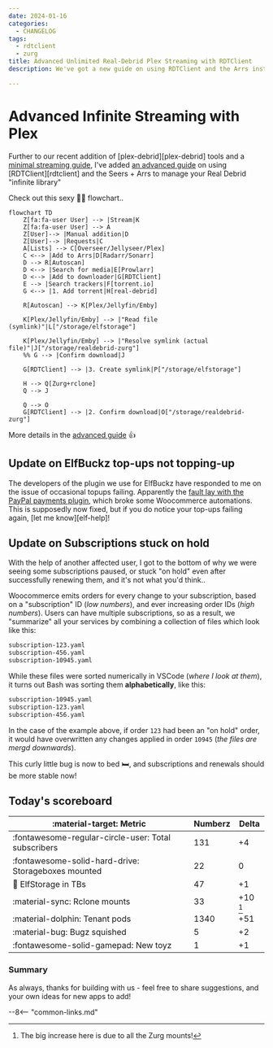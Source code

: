 ```yaml
---
date: 2024-01-16
categories:
  - CHANGELOG
tags:
  - rdtclient
  - zurg
title: Advanced Unlimited Real-Debrid Plex Streaming with RDTClient
description: We've got a new guide on using RDTClient and the Arrs instead of plex-debrid, for infinite Plex streaming!

---
```

# Advanced Infinite Streaming with Plex

Further to our recent addition of [plex-debrid][plex-debrid] tools and a [minimal streaming guide](/guides/media/stream-from-real-debrid-with-plex/), I've added [an advanced guide](/guides/media/stream-from-real-debrid-with-plex-radarr-sonarr-prowlarr/) on using [RDTClient][rdtclient] and the Seers + Arrs to manage your Real Debrid "infinite library"

Check out this sexy :mermaid: flowchart..

<!-- more -->

```mermaid
flowchart TD
    Z[fa:fa-user User] --> |Stream|K
    Z[fa:fa-user User] --> A
    Z[User]--> |Manual addition|D
    Z[User]--> |Requests|C
    A[Lists] --> C[Overseer/Jellyseer/Plex]
    C <--> |Add to Arrs|D[Radarr/Sonarr]
    D --> R[Autoscan]
    D <--> |Search for media|E[Prowlarr]
    D <--> |Add to downloader|G[RDTClient]
    E --> |Search trackers|F[torrent.io]
    G <--> |1. Add torrent|H[real-debrid]

    R[Autoscan] --> K[Plex/Jellyfin/Emby] 

    K[Plex/Jellyfin/Emby] --> |"Read file (symlink)"|L["/storage/elfstorage"]

    K[Plex/Jellyfin/Emby] --> |"Resolve symlink (actual file)"|J["/storage/realdebrid-zurg"]
    %% G --> |Confirm download|J

    G[RDTClient] --> |3. Create symlink|P["/storage/elfstorage"]

    H --> Q[Zurg+rclone]
    Q --> J

    Q --> O
    G[RDTClient] --> |2. Confirm download|O["/storage/realdebrid-zurg"]
```

More details in the [advanced guide](/guides/media/stream-from-real-debrid-with-plex-radarr-sonarr-prowlarr/) :thumbsup:

## Update on ElfBuckz top-ups not topping-up

The developers of the plugin we use for ElfBuckz have responded to me on the issue of occasional topups failing. Apparently the [fault lay with the PayPal payments plugin](https://wordpress.org/support/topic/conflict-with-woocommerce-payments-throws-exception-looking-for-paypal-meta/), which broke some Woocommerce automations. This is supposedly now fixed, but if you do notice your top-ups failing again, [let me know][elf-help]!

## Update on Subscriptions stuck on hold

With the help of another affected user, I got to the bottom of why we were seeing some subscriptions paused, or stuck "on hold" even after successfully renewing them, and it's not what you'd think..

Woocommerce emits orders for every change to your subscription, based on a "subscription" ID (*low numbers*), and ever increasing order IDs (*high numbers*). Users can have multiple subscriptions, so as a result, we "summarize" all your services by combining a collection of files which look like this:

```bash
subscription-123.yaml
subscription-456.yaml
subscription-10945.yaml
```

While these files were sorted numerically in VSCode (*where I look at them*), it turns out Bash was sorting them **alphabetically**, like this:

```bash
subscription-10945.yaml
subscription-123.yaml
subscription-456.yaml
```

In the case of the example above, if order `123` had been an "on hold" order, it would have overwritten any changes applied in order `10945` (*the files are mergd downwards*).

This curly little bug is now to bed :bed:, and subscriptions and renewals should be more stable now!

## Today's scoreboard

:material-target: Metric | Numberz | Delta
---------|----------|----------
:fontawesome-regular-circle-user: Total subscribers | 131 | +4
:fontawesome-solid-hard-drive: Storageboxes mounted | 22 | 0
:floppy_disk: ElfStorage in TBs | 47 | +1
:material-sync: Rclone mounts | 33 | +10 [^1]
:material-dolphin: Tenant pods | 1340 | +51
:material-bug: Bugz squished | 5 | +2
:fontawesome-solid-gamepad: New toyz | 1 | +1

### Summary

As always, thanks for building with us - feel free to share suggestions, and your own ideas for new apps to add!

--8<-- "common-links.md"

[^1]: The big increase here is due to all the Zurg mounts!